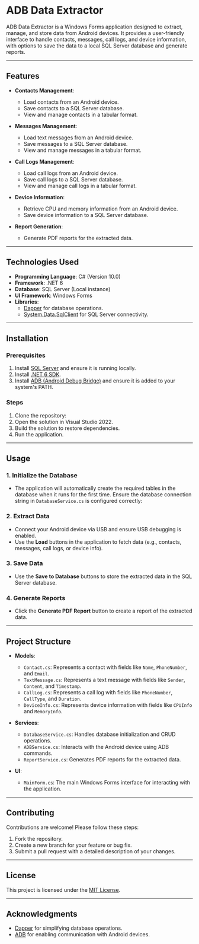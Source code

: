 # ADB Data Extractor

ADB Data Extractor is a Windows Forms application designed to extract, manage, and store data from Android devices. It provides a user-friendly interface to handle contacts, messages, call logs, and device information, with options to save the data to a local SQL Server database and generate reports.

---

## Features

- **Contacts Management**:
  - Load contacts from an Android device.
  - Save contacts to a SQL Server database.
  - View and manage contacts in a tabular format.

- **Messages Management**:
  - Load text messages from an Android device.
  - Save messages to a SQL Server database.
  - View and manage messages in a tabular format.

- **Call Logs Management**:
  - Load call logs from an Android device.
  - Save call logs to a SQL Server database.
  - View and manage call logs in a tabular format.

- **Device Information**:
  - Retrieve CPU and memory information from an Android device.
  - Save device information to a SQL Server database.

- **Report Generation**:
  - Generate PDF reports for the extracted data.

---

## Technologies Used

- **Programming Language**: C# (Version 10.0)
- **Framework**: .NET 6
- **Database**: SQL Server (Local instance)
- **UI Framework**: Windows Forms
- **Libraries**:
  - [Dapper](https://github.com/DapperLib/Dapper) for database operations.
  - [System.Data.SqlClient](https://learn.microsoft.com/en-us/dotnet/api/system.data.sqlclient) for SQL Server connectivity.

---

## Installation

### Prerequisites

1. Install [SQL Server](https://www.microsoft.com/en-us/sql-server/sql-server-downloads) and ensure it is running locally.
2. Install [.NET 6 SDK](https://dotnet.microsoft.com/download/dotnet/6.0).
3. Install [ADB (Android Debug Bridge)](https://developer.android.com/studio/command-line/adb) and ensure it is added to your system's PATH.

### Steps

1. Clone the repository:
2. Open the solution in Visual Studio 2022.
3. Build the solution to restore dependencies.
4. Run the application.

---

## Usage

### 1. Initialize the Database
- The application will automatically create the required tables in the database when it runs for the first time. Ensure the database connection string in `DatabaseService.cs` is configured correctly:
  
### 2. Extract Data
- Connect your Android device via USB and ensure USB debugging is enabled.
- Use the **Load** buttons in the application to fetch data (e.g., contacts, messages, call logs, or device info).

### 3. Save Data
- Use the **Save to Database** buttons to store the extracted data in the SQL Server database.

### 4. Generate Reports
- Click the **Generate PDF Report** button to create a report of the extracted data.

---

## Project Structure

- **Models**:
  - `Contact.cs`: Represents a contact with fields like `Name`, `PhoneNumber`, and `Email`.
  - `TextMessage.cs`: Represents a text message with fields like `Sender`, `Content`, and `Timestamp`.
  - `CallLog.cs`: Represents a call log with fields like `PhoneNumber`, `CallType`, and `Duration`.
  - `DeviceInfo.cs`: Represents device information with fields like `CPUInfo` and `MemoryInfo`.

- **Services**:
  - `DatabaseService.cs`: Handles database initialization and CRUD operations.
  - `ADBService.cs`: Interacts with the Android device using ADB commands.
  - `ReportService.cs`: Generates PDF reports for the extracted data.

- **UI**:
  - `MainForm.cs`: The main Windows Forms interface for interacting with the application.

---

## Contributing

Contributions are welcome! Please follow these steps:
1. Fork the repository.
2. Create a new branch for your feature or bug fix.
3. Submit a pull request with a detailed description of your changes.

---

## License

This project is licensed under the [MIT License](LICENSE).

---

## Acknowledgments

- [Dapper](https://github.com/DapperLib/Dapper) for simplifying database operations.
- [ADB](https://developer.android.com/studio/command-line/adb) for enabling communication with Android devices.

  
